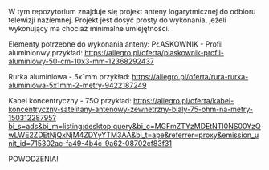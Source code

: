 W tym repozytorium znajduje się projekt anteny logarytmicznej do odbioru telewizji naziemnej.
Projekt jest dosyć prosty do wykonania, jeżeli wykonujący ma chociaż minimalne umiejętności.

Elementy potrzebne do wykonania anteny:
PŁASKOWNIK - Profil aluminionwy 
przykład: 
https://allegro.pl/oferta/plaskownik-profil-aluminiowy-50-cm-10x3-mm-12368292437

Rurka aluminiowa - 5x1mm
przykład:
https://allegro.pl/oferta/rura-rurka-aluminiowa-5x1mm-2-metry-9422187249

Kabel koncentryczny - 75Ω
przykład:
https://allegro.pl/oferta/kabel-koncentryczny-satelitany-antenowy-zewnetrzny-bialy-75-ohm-na-metry-15031228795?bi_s=ads&bi_m=listing:desktop:query&bi_c=MGFmZTYzMDEtNTI0NS00YzQwLWE2ZDEtNjQxNjM4ZDYyYTM3AA&bi_t=ape&referrer=proxy&emission_unit_id=715302ac-fa49-4b4c-9a62-08702cf83f31

POWODZENIA!
